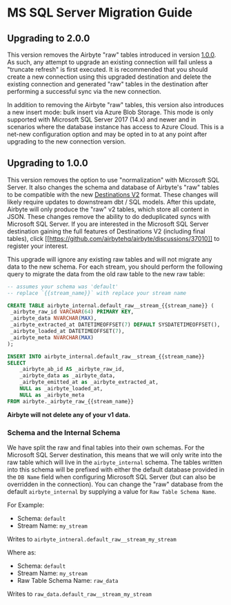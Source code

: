 # MS SQL Server Migration Guide

## Upgrading to 2.0.0

This version removes the Airbyte "raw" tables introduced in version [1.0.0](#upgrading-to-100).  As such,
any attempt to upgrade an existing connection will fail unless a "truncate refresh" is first executed.  It is 
recommended that you should create a new connection using this upgraded destination and delete the existing
connection and generated "raw" tables in the destination after performing a successful sync via the new connection.

In addition to removing the Airbyte "raw" tables, this version also introduces a new insert mode:  bulk insert via 
Azure Blob Storage.  This mode is only supported with Microsoft SQL Server 2017 (14.x) and newer and in scenarios where
the database instance has access to Azure Cloud.  This is a net-new configuration option and may be opted in to at any point after upgrading to 
the new connection version.

## Upgrading to 1.0.0

This version removes the option to use "normalization" with Microsoft SQL Server. It also changes
the schema and database of Airbyte's "raw" tables to be compatible with the new
[Destinations V2](https://docs.airbyte.com/release_notes/upgrading_to_destinations_v2/#what-is-destinations-v2)
format. These changes will likely require updates to downstream dbt / SQL models. After this update,
Airbyte will only produce the "raw" v2 tables, which store all content in JSON. These changes remove
the ability to do deduplicated syncs with Microsoft SQL Server.
If you are interested in the Microsoft SQL Server destination gaining the full features
of Destinations V2 (including final tables), click [[https://github.com/airbytehq/airbyte/discussions/37010]]
to register your interest.

This upgrade will ignore any existing raw tables and will not migrate any data to the new schema.
For each stream, you should perform the following query to migrate the data from the old raw table
to the new raw table:

```sql
-- assumes your schema was 'default'
-- replace `{{stream_name}}` with replace your stream name

CREATE TABLE airbyte_internal.default_raw__stream_{{stream_name}} (
 _airbyte_raw_id VARCHAR(64) PRIMARY KEY,
 _airbyte_data NVARCHAR(MAX),
 _airbyte_extracted_at DATETIMEOFFSET(7) DEFAULT SYSDATETIMEOFFSET(),
 _airbyte_loaded_at DATETIMEOFFSET(7),
 _airbyte_meta NVARCHAR(MAX)
);

INSERT INTO airbyte_internal.default_raw__stream_{{stream_name}}
SELECT
    _airbyte_ab_id AS _airbyte_raw_id,
    _airbyte_data as _airbyte_data,
    _airbyte_emitted_at as _airbyte_extracted_at,
    NULL as _airbyte_loaded_at,
    NULL as _airbyte_meta
FROM airbyte._airbyte_raw_{{stream_name}}
```

**Airbyte will not delete any of your v1 data.**

### Schema and the Internal Schema

We have split the raw and final tables into their own schemas. For the Microsoft SQL Server destination, this means that
we will only write into the raw table which will live in the `airbyte_internal` schema.
The tables written into this schema will be prefixed with either the default database provided in
the `DB Name` field when configuring Microsoft SQL Server (but can also be overridden in the connection). You can
change the "raw" database from the default `airbyte_internal` by supplying a value for
`Raw Table Schema Name`.

For Example:

- Schema: `default`
- Stream Name: `my_stream`

Writes to `airbyte_intneral.default_raw__stream_my_stream`

Where as:

- Schema: `default`
- Stream Name: `my_stream`
- Raw Table Schema Name: `raw_data`

Writes to `raw_data.default_raw__stream_my_stream`